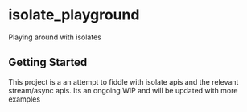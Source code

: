 # isolate_playground

Playing around with isolates

## Getting Started

This project is a an attempt to fiddle with isolate apis and the relevant stream/async apis.
Its an ongoing WIP and will be updated with more examples
